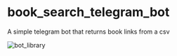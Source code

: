 # book_search_telegram_bot
A simple telegram bot that returns book links from a csv

![bot_library](https://github.com/Dinto2/book_search_telegram_bot/assets/91417517/e9280dae-35c7-4f0a-875d-3f9625d3d636)
